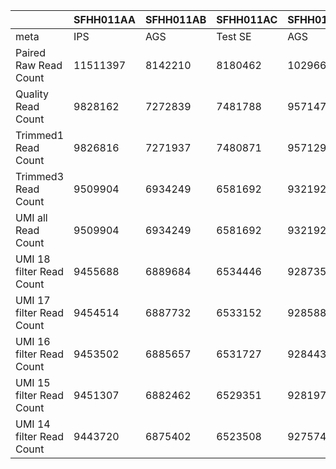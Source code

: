 |    | SFHH011AA | SFHH011AB | SFHH011AC | SFHH011AD | SFHH011AE | SFHH011AF | SFHH011AG | SFHH011AH | SFHH011AI | SFHH011AJ | SFHH011AK | SFHH011AL | SFHH011AM | SFHH011AN | SFHH011AO | SFHH011AP | SFHH011AQ | SFHH011AR | SFHH011A | SFHH011AS | SFHH011AT | SFHH011AU | SFHH011AV | SFHH011AW | SFHH011AX | SFHH011AY | SFHH011AZ | SFHH011BA | SFHH011BB | SFHH011BC | SFHH011BD | SFHH011BE | SFHH011BF | SFHH011BG | SFHH011BH | SFHH011BI | SFHH011BJ | SFHH011BK | SFHH011BL | SFHH011BM | SFHH011BN | SFHH011BO | SFHH011BP | SFHH011BQ | SFHH011BR | SFHH011B | SFHH011BS | SFHH011BT | SFHH011BU | SFHH011BV | SFHH011BW | SFHH011BX | SFHH011BY | SFHH011BZ | SFHH011CA | SFHH011CB | SFHH011CC | SFHH011CD | SFHH011CE | SFHH011CF | SFHH011CG | SFHH011CH | SFHH011C | SFHH011D | SFHH011E | SFHH011F | SFHH011G | SFHH011H | SFHH011I | SFHH011J | SFHH011K | SFHH011L | SFHH011M | SFHH011N | SFHH011O | SFHH011P | SFHH011Q | SFHH011R | SFHH011S | SFHH011T | SFHH011U | SFHH011V | SFHH011W | SFHH011X | SFHH011Y | SFHH011Z |
| --- | --- | --- | --- | --- | --- | --- | --- | --- | --- | --- | --- | --- | --- | --- | --- | --- | --- | --- | --- | --- | --- | --- | --- | --- | --- | --- | --- | --- | --- | --- | --- | --- | --- | --- | --- | --- | --- | --- | --- | --- | --- | --- | --- | --- | --- | --- | --- | --- | --- | --- | --- | --- | --- | --- | --- | --- | --- | --- | --- | --- | --- | --- | --- | --- | --- | --- | --- | --- | --- | --- | --- | --- | --- | --- | --- | --- | --- | --- | --- | --- | --- | --- | --- | --- | --- | --- |
| meta | IPS | AGS | Test SE | AGS | BTC | BTC | IPS | BTC | IPS | IPS | IPS | IPS | AGS | AGS | BTC | IPS | AGS | BTC | AGS | IPS | IPS | BTC | BTC | BTC | BTC | AGS | IPS | BTC | Test SE | BTC | BTC | IPS | AGS | BTC | IPS | IPS | BTC | BTC | BTC | AGS | AGS | AGS | BTC | BTC | IPS | IPS | AGS | BTC | IPS | BTC | AGS | BTC | BTC | Test SE | IPS | IPS | IPS | EXPI-PAN | EXPI-PAN | EXPI-PAN | EXPI-PAN | Test SE | IPS | AGS | BTC | IPS | BTC | AGS | Test SE | BTC | BTC | BTC | BTC | AGS | AGS | BTC | IPS | IPS | Test SE | BTC | BTC | BTC | BTC | BTC | AGS | BTC |
| Paired Raw Read Count | 11511397 | 8142210 | 8180462 | 10296694 | 9285744 | 10078326 | 11635433 | 8846214 | 10630989 | 8434680 | 6764653 | 5826567 | 6660922 | 11148087 | 9279562 | 10634029 | 12037577 | 10977350 | 10193695 | 10305586 | 3584992 | 8443045 | 11611860 | 2853190 | 6401309 | 6452799 | 9006359 | 6242041 | 6430568 | 10490337 | 12690964 | 9128559 | 7559105 | 3146044 | 7063949 | 11212375 | 11034649 | 7675429 | 3992633 | 8703156 | 8133210 | 4285145 | 3996213 | 11761538 | 10013144 | 7536 | 9442823 | 9158809 | 11836641 | 11010127 | 10881452 | 8998492 | 8077809 | 6448144 | 12757684 | 11643282 | 12189073 | 11139889 | 10066191 | 11892853 | 11362719 | 11225832 | 7813336 | 11133909 | 9775006 | 11998553 | 7422754 | 8175180 | 8180839 | 10291039 | 7042762 | 8767420 | 7118568 | 6742820 | 10141183 | 10877259 | 6263754 | 8014479 | 3510553 | 6952847 | 11962381 | 6025225 | 10113465 | 12445268 | 9772474 | 7862151 |
| Quality Read Count | 9828162 | 7272839 | 7481788 | 9571478 | 8607405 | 9150188 | 10617113 | 7974826 | 9567053 | 7579781 | 6073057 | 5048265 | 5946820 | 9937453 | 8368628 | 9646986 | 10729642 | 9739827 | 9331626 | 9517839 | 3162186 | 7456544 | 10484007 | 2260833 | 5678327 | 5687291 | 8104291 | 5578876 | 5844544 | 9604067 | 10402629 | 8373709 | 6850720 | 2682933 | 6361532 | 10241133 | 10033076 | 6837033 | 3483867 | 7853643 | 7336970 | 3789178 | 3511498 | 10565382 | 9232280 | 5869 | 8653465 | 8176345 | 10750465 | 9884876 | 9772279 | 8076393 | 7272219 | 5790623 | 11391883 | 10738161 | 10993882 | 10189777 | 8972511 | 10787049 | 10429080 | 10277650 | 7079068 | 9807847 | 8822880 | 11074166 | 6619563 | 7451545 | 7366935 | 9601637 | 6282482 | 8150167 | 6298625 | 6137803 | 9212568 | 9752374 | 5602731 | 6959978 | 3048053 | 6124926 | 10922936 | 5560977 | 9258664 | 11284400 | 8953891 | 6848401 |
| Trimmed1 Read Count | 9826816 | 7271937 | 7480871 | 9571296 | 8607190 | 9149875 | 10616090 | 7971705 | 9564266 | 7577368 | 6071779 | 5047783 | 5946549 | 9937253 | 8366810 | 9645130 | 10728264 | 9736345 | 9330653 | 9516789 | 3162038 | 7455646 | 10482616 | 2260759 | 5678232 | 5686653 | 8102911 | 5577248 | 5842888 | 9603424 | 10402294 | 8372870 | 6850097 | 2682844 | 6361490 | 10239854 | 10031190 | 6836946 | 3483823 | 7852917 | 7335961 | 3788426 | 3510325 | 10564825 | 9231143 | 5867 | 8653425 | 8175680 | 10747948 | 9883112 | 9770123 | 8074566 | 7271181 | 5788979 | 11389519 | 10736862 | 10990464 | 10188691 | 8970487 | 10784814 | 10427325 | 10275556 | 7078863 | 9807711 | 8822329 | 11074120 | 6618705 | 7450648 | 7366150 | 9601116 | 6282413 | 8149633 | 6297648 | 6137215 | 9210442 | 9751382 | 5601786 | 6959839 | 3047256 | 6124324 | 10922482 | 5559180 | 9258040 | 11283497 | 8953175 | 6848316 |
| Trimmed3 Read Count | 9509904 | 6934249 | 6581692 | 9321929 | 8286897 | 8665403 | 10244660 | 7395102 | 9117847 | 6769532 | 5699660 | 4727741 | 5413984 | 9380829 | 7342642 | 8710780 | 10274476 | 9347743 | 8990984 | 9174736 | 2818265 | 5915193 | 9228765 | 2083692 | 5284432 | 5330126 | 7642561 | 5140189 | 5177864 | 8671326 | 9606233 | 8065118 | 6107093 | 2563634 | 6180960 | 9736877 | 9582792 | 6671254 | 3323178 | 7470004 | 6939390 | 3249514 | 2591658 | 10279279 | 8881214 | 5413 | 8275252 | 6724371 | 10353934 | 9084275 | 9272075 | 7125463 | 6704495 | 5006387 | 10555811 | 10396796 | 10669214 | 9440275 | 8068963 | 10080548 | 9813074 | 9067716 | 6821369 | 9554189 | 8392778 | 10833387 | 5987853 | 7180603 | 6753160 | 9314798 | 5766505 | 7697107 | 5760591 | 5906224 | 8819615 | 9338037 | 5286447 | 6702081 | 2623094 | 4491157 | 10503378 | 5437981 | 8752617 | 9834570 | 8627300 | 6086004 |
| UMI all Read Count | 9509904 | 6934249 | 6581692 | 9321929 | 8286897 | 8665403 | 10244660 | 7395102 | 9117847 | 6769532 | 5699660 | 4727741 | 5413984 | 9380829 | 7342642 | 8710780 | 10274476 | 9347743 | 8990984 | 9174736 | 2818265 | 5915193 | 9228765 | 2083692 | 5284432 | 5330126 | 7642561 | 5140189 | 5177864 | 8671326 | 9606233 | 8065118 | 6107093 | 2563634 | 6180960 | 9736877 | 9582792 | 6671254 | 3323178 | 7470004 | 6939390 | 3249514 | 2591658 | 10279279 | 8881214 | 5413 | 8275252 | 6724371 | 10353934 | 9084275 | 9272075 | 7125463 | 6704495 | 5006387 | 10555811 | 10396796 | 10669214 | 9440275 | 8068963 | 10080548 | 9813074 | 9067716 | 6821369 | 9554189 | 8392778 | 10833387 | 5987853 | 7180603 | 6753160 | 9314798 | 5766505 | 7697107 | 5760591 | 5906224 | 8819615 | 9338037 | 5286447 | 6702081 | 2623094 | 4491157 | 10503378 | 5437981 | 8752617 | 9834570 | 8627300 | 6086004 |
| UMI 18 filter Read Count | 9455688 | 6889684 | 6534446 | 9287357 | 8223014 | 8622043 | 10198137 | 7310045 | 9070257 | 6724831 | 5659484 | 4713498 | 5400014 | 9292661 | 7243044 | 8631515 | 10057659 | 9291560 | 8933544 | 9134202 | 2774724 | 5869971 | 9143596 | 1990999 | 5219827 | 5265893 | 7460679 | 4965321 | 5130422 | 8606789 | 9193937 | 7971831 | 6003518 | 2500089 | 6094840 | 9659701 | 9385320 | 6600395 | 3283168 | 7411176 | 6881202 | 3191058 | 2570712 | 10242076 | 8841389 | 5137 | 8213418 | 6619449 | 10295460 | 9002914 | 9101460 | 7045860 | 6569816 | 4971953 | 10453652 | 10344722 | 10607425 | 9392788 | 7914502 | 10018500 | 9758804 | 9018694 | 6775644 | 9498450 | 8340485 | 10762109 | 5945903 | 7147284 | 6686530 | 9244408 | 5608203 | 7625474 | 5706710 | 5875975 | 8664696 | 9234623 | 5228250 | 6653124 | 2549038 | 4472599 | 10404576 | 5390119 | 8716792 | 9767042 | 8594041 | 6041169 |
| UMI 17 filter Read Count | 9454514 | 6887732 | 6533152 | 9285881 | 8221085 | 8620593 | 10196853 | 7308340 | 9068600 | 6721879 | 5658409 | 4712923 | 5399255 | 9289335 | 7240333 | 8628745 | 10054015 | 9289342 | 8931562 | 9132670 | 2772812 | 5867922 | 9140856 | 1986935 | 5218223 | 5263095 | 7458328 | 4963353 | 5128663 | 8605213 | 9178346 | 7970192 | 6001431 | 2497687 | 6091938 | 9657739 | 9382349 | 6598759 | 3281416 | 7409631 | 6879404 | 3189398 | 2569740 | 10239879 | 8840224 | 5123 | 8211217 | 6616743 | 10293428 | 9000025 | 9098560 | 7042987 | 6567203 | 4970850 | 10451871 | 10343000 | 10605751 | 9391352 | 7912713 | 10016090 | 9756599 | 9017036 | 6773894 | 9496407 | 8339111 | 10758692 | 5944637 | 7145941 | 6684624 | 9242956 | 5603992 | 7623833 | 5703583 | 5874634 | 8661226 | 9232364 | 5226292 | 6650962 | 2547218 | 4471630 | 10402853 | 5389160 | 8715210 | 9764938 | 8592471 | 6039202 |
| UMI 16 filter Read Count | 9453502 | 6885657 | 6531727 | 9284439 | 8219720 | 8619215 | 10195380 | 7306816 | 9066887 | 6718807 | 5657193 | 4712260 | 5398309 | 9286405 | 7237793 | 8626018 | 10051402 | 9287010 | 8929667 | 9131078 | 2771003 | 5865555 | 9138076 | 1983032 | 5217039 | 5260688 | 7456749 | 4961997 | 5126992 | 8603599 | 9164363 | 7968859 | 5999575 | 2495801 | 6089264 | 9655901 | 9380118 | 6597438 | 3279887 | 7408162 | 6877631 | 3187903 | 2568591 | 10237443 | 8839016 | 5112 | 8209337 | 6614530 | 10291237 | 8997339 | 9096155 | 7040026 | 6565065 | 4969503 | 10450225 | 10341346 | 10604042 | 9389915 | 7911287 | 10013761 | 9754442 | 9015517 | 6772147 | 9494691 | 8337745 | 6317010 | 5943450 | 7144433 | 6682850 | 9241741 | 5601352 | 7622450 | 5700723 | 5873294 | 8658489 | 9230134 | 5224515 | 6649066 | 2545575 | 4470422 | 10401459 | 5388357 | 8713509 | 9762659 | 8590859 | 6037181 |
| UMI 15 filter Read Count | 9451307 | 6882462 | 6529351 | 9281979 | 8217752 | 8616707 | 10192456 | 7304343 | 9063670 | 6714109 | 5654953 | 4710815 | 5396519 | 9282015 | 7234214 | 8621846 | 10047540 | 9283031 | 8926645 | 9128137 | 2768855 | 5862138 | 9133811 | 1978084 | 5215128 | 5257356 | 7453996 | 4960013 | 5124357 | 8600717 | 9145906 | 7966431 | 5996938 | 2493412 | 6085460 | 9652521 | 9376624 | 6595229 | 3277760 | 7405305 | 6874557 | 3185915 | 2567021 | 10233413 | 8836603 | 5092 | 8206309 | 6611495 | 10287295 | 8992890 | 9092380 | 7035791 | 6561887 | 4967185 | 10447074 | 10338283 | 10600859 | 9387305 | 7908941 | 10010227 | 9750758 | 9012676 | 6769153 | 9491656 | 8335219 | 10751506 | 5941430 | 7142070 | 6680108 | 9239426 | 5598151 | 7620395 | 5696914 | 5871084 | 8654398 | 9226461 | 5221909 | 6646296 | 2543248 | 4468596 | 10398911 | 5386858 | 8710659 | 9759132 | 8588059 | 6034406 |
| UMI 14 filter Read Count | 9443720 | 6875402 | 6523508 | 9275743 | 8212336 | 8610043 | 10183781 | 7297550 | 5526212 | 6704715 | 5648983 | 4706473 | 5391435 | 9271729 | 7226402 | 8612745 | 10037783 | 9272930 | 8918436 | 9119787 | 2765008 | 5855791 | 9124257 | 1970320 | 5209718 | 5250489 | 7446454 | 4954520 | 5117833 | 8592846 | 9117075 | 7959786 | 5990927 | 2489248 | 6078183 | 9643476 | 9368111 | 6588978 | 3273608 | 7397711 | 6867230 | 3182158 | 2564158 | 10223973 | 8829145 | 5075 | 8198628 | 6604682 | 10277208 | 8983020 | 9082691 | 7026570 | 6554738 | 4962173 | 10438656 | 10329452 | 10591345 | 9379147 | 7901979 | 10000634 | 9741054 | 9004982 | 6761958 | 9483101 | 8328055 | 10740605 | 5935893 | 7135671 | 6673311 | 9233141 | 5591635 | 7615239 | 5689702 | 5865598 | 8645161 | 9217383 | 5216142 | 6639506 | 2539144 | 4465087 | 10391658 | 5381827 | 8703175 | 9750577 | 8580410 | 6028521 |
